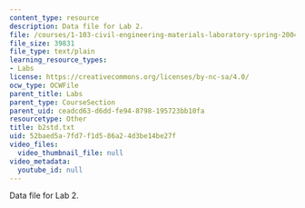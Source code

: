 ```yaml
---
content_type: resource
description: Data file for Lab 2.
file: /courses/1-103-civil-engineering-materials-laboratory-spring-2004/52baed5a7fd7f1d586a24d3be14be27f_b2std.txt
file_size: 39831
file_type: text/plain
learning_resource_types:
- Labs
license: https://creativecommons.org/licenses/by-nc-sa/4.0/
ocw_type: OCWFile
parent_title: Labs
parent_type: CourseSection
parent_uid: ceadcd63-d6dd-fe94-8798-195723bb10fa
resourcetype: Other
title: b2std.txt
uid: 52baed5a-7fd7-f1d5-86a2-4d3be14be27f
video_files:
  video_thumbnail_file: null
video_metadata:
  youtube_id: null
---
```

Data file for Lab 2.